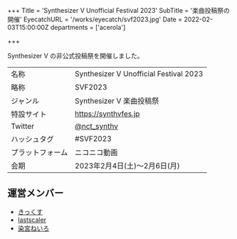 +++
Title = 'Synthesizer V Unofficial Festival 2023'
SubTitle = '楽曲投稿祭の開催'
EyecatchURL = '/works/eyecatch/svf2023.jpg'
Date = 2022-02-03T15:00:00Z
departments = ['acerola']

+++

Synthesizer V の非公式投稿祭を開催しました。

<!--more-->

| | |
| --- | --- |
| 名称 | Synthesizer V Unofficial Festival 2023 |
| 略称 | SVF2023 |
| ジャンル | Synthesizer V 楽曲投稿祭 |
| 特設サイト | https://synthvfes.jp |
| Twitter | [@nct_synthv](https://twitter.com/nct_synthv) |
| ハッシュタグ | #SVF2023 |
| プラットフォーム | ニコニコ動画 |
| 会期 | 2023年2月4日(土)～2月6日(月) |

## 運営メンバー

- [きっくす](https://twitter.com/studiobiotope)
- [lastscaler](https://twitter.com/lastscaler)
- [染宮ねいろ](https://twitter.com/nirsmmy)
